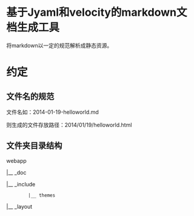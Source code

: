基于Jyaml和velocity的markdown文档生成工具
======
将markdown以一定的规范解析成静态资源。

# 约定
## 文件名的规范
文件名如：2014-01-19-helloworld.md

则生成的文件存放路径：2014/01/19/helloworld.html

## 文件夹目录结构
webapp

   |__ _doc

   |__ _include

            |__ themes

   |__ _layout
